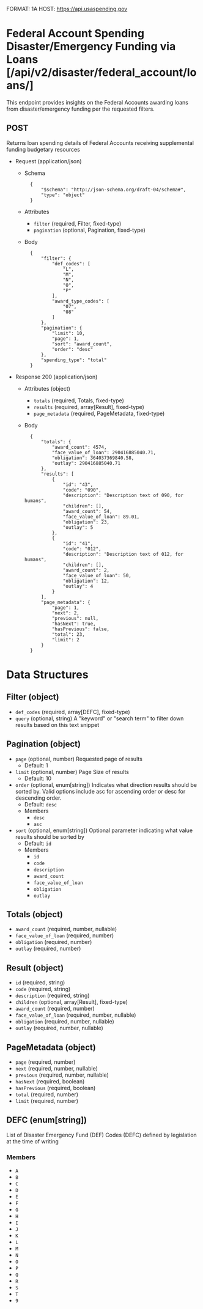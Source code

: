 FORMAT: 1A
HOST: https://api.usaspending.gov

# Federal Account Spending Disaster/Emergency Funding via Loans [/api/v2/disaster/federal_account/loans/]

This endpoint provides insights on the Federal Accounts awarding loans from disaster/emergency funding per the requested filters.

## POST

Returns loan spending details of Federal Accounts receiving supplemental funding budgetary resources

+ Request (application/json)
    + Schema

            {
                "$schema": "http://json-schema.org/draft-04/schema#",
                "type": "object"
            }

    + Attributes
        + `filter` (required, Filter, fixed-type)
        + `pagination` (optional, Pagination, fixed-type)
        
    + Body
    
        
            {
                "filter": {
                    "def_codes": [
                        "L",
                        "M",
                        "N",
                        "O",
                        "P"
                    ],
                    "award_type_codes": [
                        "07",
                        "08"
                    ]
                },
                "pagination": {
                    "limit": 10,
                    "page": 1,
                    "sort": "award_count",
                    "order": "desc"
                },
                "spending_type": "total"
            }

+ Response 200 (application/json)
    + Attributes (object)
        + `totals` (required, Totals, fixed-type)
        + `results` (required, array[Result], fixed-type)
        + `page_metadata` (required, PageMetadata, fixed-type)

    + Body

            
            {
                "totals": {
                    "award_count": 4574,
                    "face_value_of_loan": 290416885040.71,
                    "obligation": 364037369840.58,
                    "outlay": 290416885040.71
                },
                "results": [
                    {
                        "id": "43",
                        "code": "090",
                        "description": "Description text of 090, for humans",
                        "children": [],
                        "award_count": 54,
                        "face_value_of_loan": 89.01,
                        "obligation": 23,
                        "outlay": 5
                    },
                    {
                        "id": "41",
                        "code": "012",
                        "description": "Description text of 012, for humans",
                        "children": [],
                        "award_count": 2,
                        "face_value_of_loan": 50,
                        "obligation": 12,
                        "outlay": 4
                    }
                ],
                "page_metadata": {
                    "page": 1,
                    "next": 2,
                    "previous": null,
                    "hasNext": true,
                    "hasPrevious": false,
                    "total": 23,
                    "limit": 2
                }
            }

# Data Structures

## Filter (object)
+ `def_codes` (required, array[DEFC], fixed-type)
+ `query` (optional, string)
    A "keyword" or "search term" to filter down results based on this text snippet

## Pagination (object)
+ `page` (optional, number)
    Requested page of results
    + Default: 1
+ `limit` (optional, number)
    Page Size of results
    + Default: 10
+ `order` (optional, enum[string])
    Indicates what direction results should be sorted by. Valid options include asc for ascending order or desc for descending order.
    + Default: `desc`
    + Members
        + `desc`
        + `asc`
+ `sort` (optional, enum[string])
    Optional parameter indicating what value results should be sorted by
    + Default: `id`
    + Members
        + `id`
        + `code`
        + `description`
        + `award_count`
        + `face_value_of_loan`
        + `obligation`
        + `outlay`

## Totals (object)
+ `award_count` (required, number, nullable)
+ `face_value_of_loan` (required, number)
+ `obligation` (required, number)
+ `outlay` (required, number)

## Result (object)
+ `id` (required, string)
+ `code` (required, string)
+ `description` (required, string)
+ `children` (optional, array[Result], fixed-type)
+ `award_count` (required, number)
+ `face_value_of_loan` (required, number, nullable)
+ `obligation` (required, number, nullable)
+ `outlay` (required, number, nullable)

## PageMetadata (object)
+ `page` (required, number)
+ `next` (required, number, nullable)
+ `previous` (required, number, nullable)
+ `hasNext` (required, boolean)
+ `hasPrevious` (required, boolean)
+ `total` (required, number)
+ `limit` (required, number)

## DEFC (enum[string])
List of Disaster Emergency Fund (DEF) Codes (DEFC) defined by legislation at the time of writing

### Members
+ `A`
+ `B`
+ `C`
+ `D`
+ `E`
+ `F`
+ `G`
+ `H`
+ `I`
+ `J`
+ `K`
+ `L`
+ `M`
+ `N`
+ `O`
+ `P`
+ `Q`
+ `R`
+ `S`
+ `T`
+ `9`
